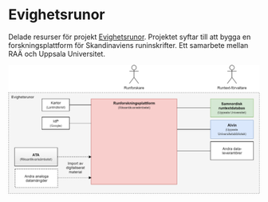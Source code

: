 # Evighetsrunor
Delade resurser för projekt [Evighetsrunor](https://www.raa.se/kulturarv/runor-och-runstenar/projektet-evighetsrunor/). Projektet syftar till att bygga en forskningsplattform för Skandinaviens runinskrifter. Ett samarbete mellan RAÄ och Uppsala Universitet.

![alt text](https://github.com/riksantikvarieambetet/Evighetsrunor/blob/master/evighetsrunor.png "Översikt runforskningsplattformen")

